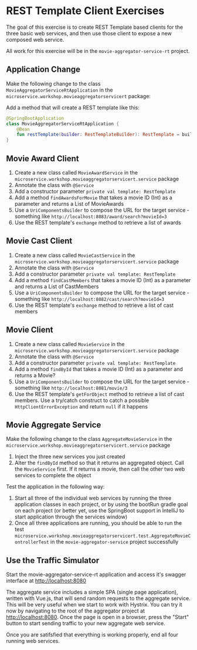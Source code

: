 # REST Template Client Exercises

The goal of this exercise is to create REST Template based clients for the three basic web services, and then use those client to expose a new composed web service.

All work for this exercise will be in the `movie-aggregator-service-rt` project.

## Application Change
Make the following change to the class `MovieAggregatorServiceRtApplication` in the `microservice.workshop.movieaggregatorservicert` package:

Add a method that will create a REST template like this:

```kotlin
@SpringBootApplication
class MovieAggregatorServiceRtApplication {
	@Bean
	fun restTemplate(builder: RestTemplateBuilder): RestTemplate = builder.build()
}
```

## Movie Award Client

1. Create a new class called `MovieAwardService` in the `microservice.workshop.movieaggregatorservicert.service` package
1. Annotate the class with `@Service`
1. Add a constructor parameter `private val template: RestTemplate`
1. Add a method `findAwardsForMovie` that takes a movie ID (Int) as a parameter and returns a List of MovieAwards
1. Use a `UriComponentsBuilder` to compose the URL for the target service - something like `http://localhost:8083/award/search?movieId=3`
1. Use the REST template's `exchange` method to retrieve a list of awards

## Movie Cast Client

1. Create a new class called `MovieCastService` in the `microservice.workshop.movieaggregatorservicert.service` package
1. Annotate the class with `@Service`
1. Add a constructor parameter `private val template: RestTemplate`
1. Add a method `findCastMembers` that takes a movie ID (Int) as a parameter and returns a List of CastMembers
1. Use a `UriComponentsBuilder` to compose the URL for the target service - something like `http://localhost:8082/cast/search?movieId=3`
1. Use the REST template's `exchange` method to retrieve a list of cast members

## Movie Client

1. Create a new class called `MovieService` in the `microservice.workshop.movieaggregatorservicert.service` package
1. Annotate the class with `@Service`
1. Add a constructor parameter `private val template: RestTemplate`
1. Add a method `findById` that takes a movie ID (Int) as a parameter and returns a Movie?
1. Use a `UriComponentsBuilder` to compose the URL for the target service - something like `http://localhost:8081/movie/3`
1. Use the REST template's `getForObject` method to retrieve a list of cast members. Use a try/catch construct to catch a possible `HttpClientErrorException` and return `null` if it happens

## Movie Aggregate Service

Make the following change to the class `AggregateMovieService` in the `microservice.workshop.movieaggregatorservicert.service` package

1. Inject the three new services you just created
1. Alter the `findById` method so that it returns an aggregated object. Call the `MovieService` first. If it returns a movie, then call the other two web services to complete the object

Test the application in the following way:

1. Start all three of the individual web services by running the three application classes in each project, or by using the bootRun gradle goal on each project (or better yet, use the SpringBoot support in IntelliJ to start application through the services window)
1. Once all three applications are running, you should be able to run the test `microservice.workshop.movieaggregatorservicert.test.AggregateMovieControllerTest` in the `movie-aggregator-service` project successfully

## Use the Traffic Simulator

Start the movie-aggregator-service-rt application and access it's swagger interface at [http://localhost:8080](http://localhost:8080)

The aggregate service includes a simple SPA (single page application), written with Vue.js, that will send random requests to the aggregate service. This will be very useful when we start to work with Hystrix. You can try it now by navigating to the root of the aggregator project at [http://localhost:8080](http://localhost:8080). Once the page is open in a browser, press the "Start" button to start sending traffic to your new aggregate web service.

Once you are satifsfied that everything is working properly, end all four running web services.
